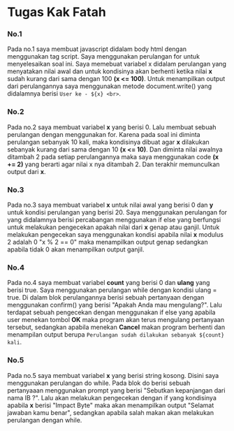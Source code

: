 
# Tugas Kak Fatah


### No.1
Pada no.1 saya membuat javascript didalam body html dengan menggunakan tag script. Saya menggunakan perulangan for untuk menyelesaikan soal ini. Saya memebuat variabel x didalam perulangan yang menyatakan nilai awal dan untuk kondisinya akan berhenti ketika nilai **x** sudah kurang dari sama dengan 100 **(x <= 100)**. Untuk menampilkan output dari perulangannya saya menggunakan metode document.write() yang didalamnya berisi `User ke - ${x} <br>`.

### No.2
Pada no.2 saya membuat variabel **x** yang berisi 0. Lalu membuat sebuah perulangan dengan menggunakan for. Karena pada soal ini diminta perulangan sebanyak 10 kali, maka kondisinya dibuat agar **x** dilakukan sebanyak kurang dari sama dengan 10 **(x <= 10)**. Dan diminta nilai awalnya ditambah 2 pada setiap perulangannya maka saya menggunakan code **(x += 2)** yang berarti agar nilai x nya ditambah 2. Dan terakhir memunculkan output dari **x**.

### No.3
Pada no.3 saya membuat variabel **x** untuk nilai awal yang berisi 0 dan **y** untuk kondisi perulangan yang berisi 20. Saya menggunakan perulangan for yang didalamnya berisi percabangan menggunakan if else yang berfungsi untuk melakukan pengecekan apakah nilai dari **x** genap atau ganjil. Untuk melakukan pengecekan saya menggunakan kondisi apabila nilai **x** modulus 2 adalah 0 "x % 2 == 0" maka menampilkan output genap sedangkan apabila tidak 0 akan menampilkan output ganjil.

### No.4
Pada no.4 saya membuat variabel **count** yang berisi 0 dan **ulang** yang berisi true. Saya menggunakan perulangan while dengan kondisi ulang = true. Di dalam blok perulangannya berisi sebuah pertanyaan dengan menggunakan confirm() yang berisi "Apakah Anda mau mengulang?". Lalu terdapat sebuah pengecekan dengan menggunakan if else yang apabila user menekan tombol **OK** maka program akan terus mengulang pertanyaan tersebut, sedangkan apabila menekan **Cancel** makan program berhenti dan menampilan output berupa `Perulangan sudah dilakukan sebanyak ${count} kali`.

### No.5
Pada no.5 saya membuat variabel **x** yang berisi string kosong. Disini saya menggunakan perulangan do while. Pada blok do berisi sebuah pertanyaaan menggunakan prompt yang berisi "Sebutkan kepanjangan dari nama IB ?". Lalu akan melakukan pengecekan dengan if yang kondisinya apabila **x** berisi "Impact Byte" maka akan menampilkan output "Selamat jawaban kamu benar", sedangkan apabila salah makan akan melakukan perulangan dengan while.